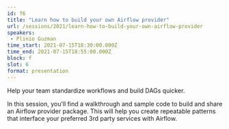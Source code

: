 ```yaml
---
id: f6
title: "Learn how to build your own Airflow provider"
url: /sessions/2021/learn-how-to-build-your-own-airflow-provider
speakers:
 - Plinio Guzman
time_start: 2021-07-15T18:30:00.000Z
time_end: 2021-07-15T18:55:00.000Z
block: f
slot: 6
format: presentation
---
```


Help your team standardize workflows and build DAGs quicker. 
 
 In this session, you'll find a walkthrough and sample code to build and share an Airflow provider package. This will help you create repeatable patterns that interface your preferred 3rd party services with Airflow.